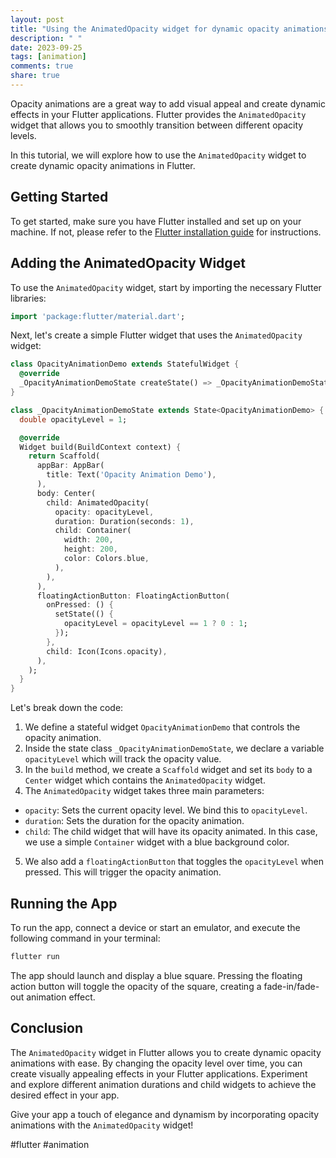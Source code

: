 ```yaml
---
layout: post
title: "Using the AnimatedOpacity widget for dynamic opacity animations"
description: " "
date: 2023-09-25
tags: [animation]
comments: true
share: true
---
```


Opacity animations are a great way to add visual appeal and create dynamic effects in your Flutter applications. Flutter provides the `AnimatedOpacity` widget that allows you to smoothly transition between different opacity levels.

In this tutorial, we will explore how to use the `AnimatedOpacity` widget to create dynamic opacity animations in Flutter.

## Getting Started

To get started, make sure you have Flutter installed and set up on your machine. If not, please refer to the [Flutter installation guide](https://flutter.dev/docs/get-started/install) for instructions.

## Adding the AnimatedOpacity Widget

To use the `AnimatedOpacity` widget, start by importing the necessary Flutter libraries:

```dart
import 'package:flutter/material.dart';
```

Next, let's create a simple Flutter widget that uses the `AnimatedOpacity` widget:

```dart
class OpacityAnimationDemo extends StatefulWidget {
  @override
  _OpacityAnimationDemoState createState() => _OpacityAnimationDemoState();
}

class _OpacityAnimationDemoState extends State<OpacityAnimationDemo> {
  double opacityLevel = 1;

  @override
  Widget build(BuildContext context) {
    return Scaffold(
      appBar: AppBar(
        title: Text('Opacity Animation Demo'),
      ),
      body: Center(
        child: AnimatedOpacity(
          opacity: opacityLevel,
          duration: Duration(seconds: 1),
          child: Container(
            width: 200,
            height: 200,
            color: Colors.blue,
          ),
        ),
      ),
      floatingActionButton: FloatingActionButton(
        onPressed: () {
          setState(() {
            opacityLevel = opacityLevel == 1 ? 0 : 1;
          });
        },
        child: Icon(Icons.opacity),
      ),
    );
  }
}
```

Let's break down the code:

1. We define a stateful widget `OpacityAnimationDemo` that controls the opacity animation.
2. Inside the state class `_OpacityAnimationDemoState`, we declare a variable `opacityLevel` which will track the opacity value.
3. In the `build` method, we create a `Scaffold` widget and set its `body` to a `Center` widget which contains the `AnimatedOpacity` widget.
4. The `AnimatedOpacity` widget takes three main parameters:
  - `opacity`: Sets the current opacity level. We bind this to `opacityLevel`.
  - `duration`: Sets the duration for the opacity animation.
  - `child`: The child widget that will have its opacity animated. In this case, we use a simple `Container` widget with a blue background color.
5. We also add a `floatingActionButton` that toggles the `opacityLevel` when pressed. This will trigger the opacity animation.

## Running the App

To run the app, connect a device or start an emulator, and execute the following command in your terminal:

```bash
flutter run
```

The app should launch and display a blue square. Pressing the floating action button will toggle the opacity of the square, creating a fade-in/fade-out animation effect.

## Conclusion

The `AnimatedOpacity` widget in Flutter allows you to create dynamic opacity animations with ease. By changing the opacity level over time, you can create visually appealing effects in your Flutter applications. Experiment and explore different animation durations and child widgets to achieve the desired effect in your app.

Give your app a touch of elegance and dynamism by incorporating opacity animations with the `AnimatedOpacity` widget!

#flutter #animation